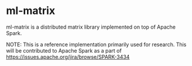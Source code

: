 ml-matrix
=========

ml-matrix is a distributed matrix library implemented on top of Apache Spark.

NOTE: This is a reference implementation primarily used for research. This will be contributed
to Apache Spark as a part of https://issues.apache.org/jira/browse/SPARK-3434
